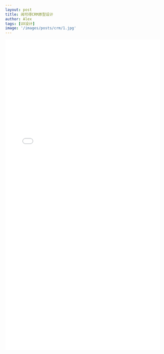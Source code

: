 ```yaml
---
layout: post
title: 阅可得CRM原型设计
author: Alex
tags: [UX设计]
image: '/images/posts/crm/1.jpg'
---
```


<iframe width="500" height="1000" src="../../../../../../recordcrm/start.html#g=1&id=3bvamf&p=%E5%90%AF%E5%8A%A8%E7%95%8C%E9%9D%A2" frameborder="0" allow="autoplay; encrypted-media" allowfullscreen></iframe>
